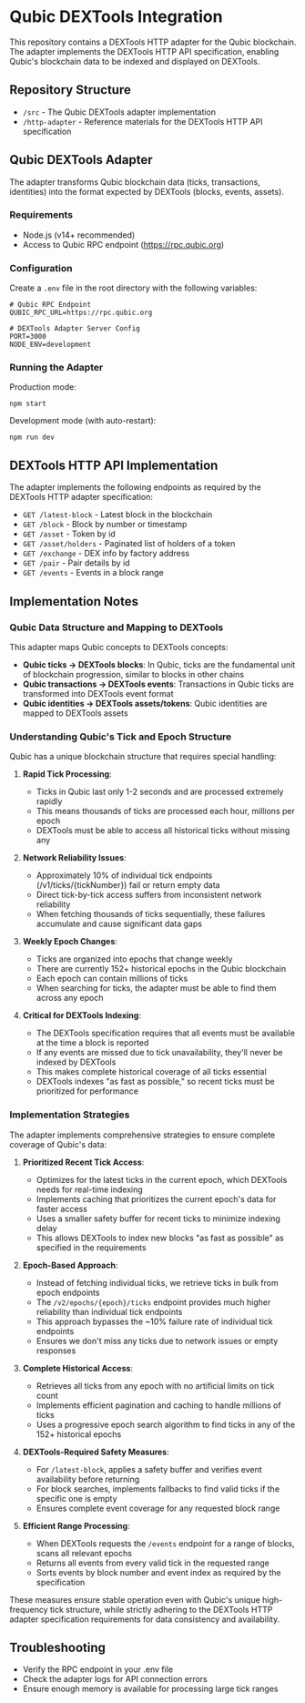 # Qubic DEXTools Integration

This repository contains a DEXTools HTTP adapter for the Qubic blockchain. The adapter implements the DEXTools HTTP API specification, enabling Qubic's blockchain data to be indexed and displayed on DEXTools.

## Repository Structure

- `/src` - The Qubic DEXTools adapter implementation
- `/http-adapter` - Reference materials for the DEXTools HTTP API specification

## Qubic DEXTools Adapter

The adapter transforms Qubic blockchain data (ticks, transactions, identities) into the format expected by DEXTools (blocks, events, assets).

### Requirements

- Node.js (v14+ recommended)
- Access to Qubic RPC endpoint (https://rpc.qubic.org)

### Configuration

Create a `.env` file in the root directory with the following variables:

```
# Qubic RPC Endpoint
QUBIC_RPC_URL=https://rpc.qubic.org

# DEXTools Adapter Server Config
PORT=3000
NODE_ENV=development
```

### Running the Adapter

Production mode:
```
npm start
```

Development mode (with auto-restart):
```
npm run dev
```

## DEXTools HTTP API Implementation

The adapter implements the following endpoints as required by the DEXTools HTTP adapter specification:

- `GET /latest-block` - Latest block in the blockchain
- `GET /block` - Block by number or timestamp
- `GET /asset` - Token by id
- `GET /asset/holders` - Paginated list of holders of a token
- `GET /exchange` - DEX info by factory address
- `GET /pair` - Pair details by id
- `GET /events` - Events in a block range

## Implementation Notes

### Qubic Data Structure and Mapping to DEXTools

This adapter maps Qubic concepts to DEXTools concepts:

- **Qubic ticks → DEXTools blocks**: In Qubic, ticks are the fundamental unit of blockchain progression, similar to blocks in other chains
- **Qubic transactions → DEXTools events**: Transactions in Qubic ticks are transformed into DEXTools event format
- **Qubic identities → DEXTools assets/tokens**: Qubic identities are mapped to DEXTools assets

### Understanding Qubic's Tick and Epoch Structure

Qubic has a unique blockchain structure that requires special handling:

1. **Rapid Tick Processing**: 
   - Ticks in Qubic last only 1-2 seconds and are processed extremely rapidly
   - This means thousands of ticks are processed each hour, millions per epoch
   - DEXTools must be able to access all historical ticks without missing any

2. **Network Reliability Issues**:
   - Approximately 10% of individual tick endpoints (/v1/ticks/{tickNumber}) fail or return empty data
   - Direct tick-by-tick access suffers from inconsistent network reliability
   - When fetching thousands of ticks sequentially, these failures accumulate and cause significant data gaps


3. **Weekly Epoch Changes**:
   - Ticks are organized into epochs that change weekly
   - There are currently 152+ historical epochs in the Qubic blockchain
   - Each epoch can contain millions of ticks
   - When searching for ticks, the adapter must be able to find them across any epoch

4. **Critical for DEXTools Indexing**:
   - The DEXTools specification requires that all events must be available at the time a block is reported
   - If any events are missed due to tick unavailability, they'll never be indexed by DEXTools
   - This makes complete historical coverage of all ticks essential
   - DEXTools indexes "as fast as possible," so recent ticks must be prioritized for performance

### Implementation Strategies

The adapter implements comprehensive strategies to ensure complete coverage of Qubic's data:

1. **Prioritized Recent Tick Access**:
   - Optimizes for the latest ticks in the current epoch, which DEXTools needs for real-time indexing
   - Implements caching that prioritizes the current epoch's data for faster access
   - Uses a smaller safety buffer for recent ticks to minimize indexing delay
   - This allows DEXTools to index new blocks "as fast as possible" as specified in the requirements

2. **Epoch-Based Approach**:
   - Instead of fetching individual ticks, we retrieve ticks in bulk from epoch endpoints
   - The `/v2/epochs/{epoch}/ticks` endpoint provides much higher reliability than individual tick endpoints
   - This approach bypasses the ~10% failure rate of individual tick endpoints
   - Ensures we don't miss any ticks due to network issues or empty responses

3. **Complete Historical Access**:
   - Retrieves all ticks from any epoch with no artificial limits on tick count
   - Implements efficient pagination and caching to handle millions of ticks
   - Uses a progressive epoch search algorithm to find ticks in any of the 152+ historical epochs

4. **DEXTools-Required Safety Measures**:
   - For `/latest-block`, applies a safety buffer and verifies event availability before returning
   - For block searches, implements fallbacks to find valid ticks if the specific one is empty
   - Ensures complete event coverage for any requested block range

5. **Efficient Range Processing**:
   - When DEXTools requests the `/events` endpoint for a range of blocks, scans all relevant epochs
   - Returns all events from every valid tick in the requested range
   - Sorts events by block number and event index as required by the specification

These measures ensure stable operation even with Qubic's unique high-frequency tick structure, while strictly adhering to the DEXTools HTTP adapter specification requirements for data consistency and availability.

## Troubleshooting

- Verify the RPC endpoint in your .env file
- Check the adapter logs for API connection errors
- Ensure enough memory is available for processing large tick ranges
